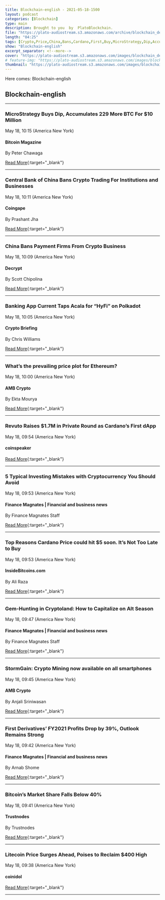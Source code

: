 ```yaml
---
title: Blockchain-english - 2021-05-18-1500
layout: podcast
categories: [Blockchain]
type: main
description: Brought to you  by  PlatoBlockchain.
file: "https://plato-audiostream.s3.amazonaws.com/archive/blockchain_dev_en-2021-05-18-1500.mp3" 
length: "04:25"
tags: [Crypto,Price,China,Bans,Cardano,First,Buy,MicroStrategy,Dip,Accumulates,BTC,Million,]
show: "Blockchain-english"
excerpt_separator: <!--more-->
cover: "https://plato-audiostream.s3.amazonaws.com/images/blockchain_dev_en-2021-05-18-1500.png"
# feature-img: "https://plato-audiostream.s3.amazonaws.com/images/blockchain_dev_en-2021-05-18-1500.png"
thumbnail: "https://plato-audiostream.s3.amazonaws.com/images/blockchain_dev_en-2021-05-18-1500_t.png"
---
```


Here comes: Blockchain-english
<!--more-->
## Blockchain-english

----  



### MicroStrategy Buys Dip, Accumulates 229 More BTC For $10 Million  

May 18, 10:15 (America New York)

#### Bitcoin Magazine

By Peter Chawaga  

[Read More](https://bitcoinmagazine.com/business/microstrategy-buys-229-bitcoin){:target="_blank"}  

----  


### Central Bank of China Bans Crypto Trading For Institutions and Businesses  

May 18, 10:11 (America New York)

#### Coingape

By Prashant Jha  

[Read More](https://coingape.com/central-bank-of-china-bans-crypto-trading-for-institutions-and-businesses/){:target="_blank"}  

----  


### China Bans Payment Firms From Crypto Business  

May 18, 10:09 (America New York)

#### Decrypt

By Scott Chipolina  

[Read More](https://decrypt.co/71255/china-bans-payment-firms-from-crypto-business){:target="_blank"}  

----  


### Banking App Current Taps Acala for “HyFi” on Polkadot  

May 18, 10:05 (America New York)

#### Crypto Briefing

By Chris Williams  

[Read More](https://cryptobriefing.com/banking-app-current-taps-acala-hyfi-polkadot/){:target="_blank"}  

----  


### What’s the prevailing price plot for Ethereum?  

May 18, 10:00 (America New York)

#### AMB Crypto

By Ekta Mourya  

[Read More](https://ambcrypto.com/whats-the-prevailing-price-plot-of-ethereum-for-its-hodlers/){:target="_blank"}  

----  


### Revuto Raises $1.7M in Private Round as Cardano’s First dApp  

May 18, 09:54 (America New York)

#### coinspeaker

  

[Read More](http://feedproxy.google.com/~r/coinspeaker/~3/DIVVSE-pKbc/){:target="_blank"}  

----  


### 5 Typical Investing Mistakes with Cryptocurrency You Should Avoid  

May 18, 09:53 (America New York)

#### Finance Magnates | Financial and business news

By Finance Magnates Staff  

[Read More](https://www.financemagnates.com/thought-leadership/5-typical-investing-mistakes-with-cryptocurrency-you-should-avoid/){:target="_blank"}  

----  


### Top Reasons Cardano Price could hit $5 soon. It’s Not Too Late to Buy  

May 18, 09:53 (America New York)

#### InsideBitcoins.com

By Ali Raza  

[Read More](https://insidebitcoins.com/news/top-reasons-cardano-price-could-hit-5-soon-its-not-too-late-to-buy){:target="_blank"}  

----  


### Gem-Hunting in Cryptoland: How to Capitalize on Alt Season  

May 18, 09:47 (America New York)

#### Finance Magnates | Financial and business news

By Finance Magnates Staff  

[Read More](https://www.financemagnates.com/thought-leadership/gem-hunting-in-cryptoland-how-to-capitalize-on-alt-season/){:target="_blank"}  

----  


### StormGain: Crypto Mining now available on all smartphones  

May 18, 09:45 (America New York)

#### AMB Crypto

By Anjali Sriniwasan  

[Read More](https://ambcrypto.com/stormgain-crypto-mining-now-available-on-all-smartphones/){:target="_blank"}  

----  


### First Derivatives’ FY2021 Profits Drop by 39%, Outlook Remains Strong  

May 18, 09:42 (America New York)

#### Finance Magnates | Financial and business news

By Arnab Shome  

[Read More](https://www.financemagnates.com/institutional-forex/first-derivatives-fy2021-profits-drop-by-39-outlook-remains-strong/){:target="_blank"}  

----  


### Bitcoin’s Market Share Falls Below 40%  

May 18, 09:41 (America New York)

#### Trustnodes

By Trustnodes  

[Read More](https://www.trustnodes.com/2021/05/18/bitcoins-market-share-falls-below-40){:target="_blank"}  

----  


### Litecoin Price Surges Ahead, Poises to Reclaim $400 High  

May 18, 09:38 (America New York)

#### coinidol

  

[Read More](https://coinidol.com/ltc-price-poises-reclaim/){:target="_blank"}  

----  
  